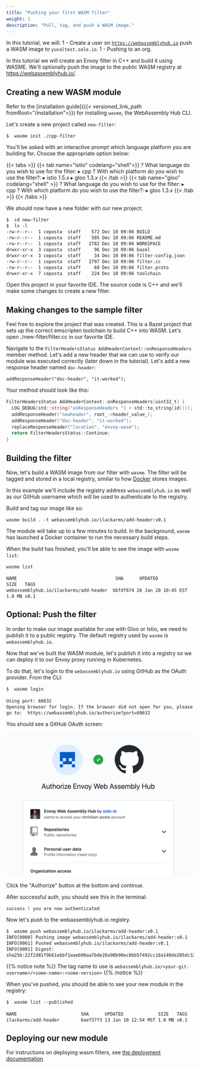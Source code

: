 ```yaml
---
title: "Pushing your first WASM filter"
weight: 1
description: "Pull, tag, and push a WASM image."
---
```


In this tutorial, we will:
1 - Create a user on [`https://webassemblyhub.io`](https://webassemblyhub.io) push a WASM image to `yuvaltest.solo.io`. 
1 - Pushing to an org. 

In this tutorial we will create an Envoy filter in C++ and build it using WASME. We'll optionally push
the image to the public WASM registry at https://webassemblyhub.io/.

## Creating a new WASM module

Refer to the [installation guide]({{< versioned_link_path fromRoot="/installation">}}) for installing `wasme`, the WebAssembly Hub CLI.

Let's create a new project called `new-filter`:

```shell
$  wasme init ./cpp-filter
```

You'll be asked with an interactive prompt which language platform you are building for. Choose the 
appropriate option below:

{{< tabs >}}
{{< tab name="istio" codelang="shell">}}
? What language do you wish to use for the filter:
  ▸ cpp
? With which platform do you wish to use the filter?:
  ▸ istio 1.5.x
  ▸ gloo 1.3.x
{{< /tab >}}
{{< tab name="gloo" codelang="shell" >}}
? What language do you wish to use for the filter:
  ▸ cpp
? With which platform do you wish to use the filter?:
  ▸ gloo 1.3.x
{{< /tab >}}
{{< /tabs >}}

We should now have a new folder with our new project:

```shell
$  cd new-filter
$  ls -l 
-rw-r--r--  1 ceposta  staff    572 Dec 10 09:06 BUILD
-rw-r--r--  1 ceposta  staff    505 Dec 10 09:06 README.md
-rw-r--r--  1 ceposta  staff   2782 Dec 10 09:06 WORKSPACE
drwxr-xr-x  3 ceposta  staff     96 Dec 10 09:06 bazel
drwxr-xr-x  3 ceposta  staff     34 Dec 10 09:06 filter-config.json
-rw-r--r--  1 ceposta  staff   2797 Dec 10 09:06 filter.cc
-rw-r--r--  1 ceposta  staff     60 Dec 10 09:06 filter.proto
drwxr-xr-x  7 ceposta  staff    224 Dec 10 09:06 toolchain
```

Open this project in your favorite IDE. The source code is C++ and we'll make some changes to create a new filter.

## Making changes to the sample filter

Feel free to explore the project that was created. This is a Bazel project that sets up the correct emscripten toolchain to build C++ into WASM. Let's open ./new-filter/filter.cc in our favorite IDE.

Navigate to the `FilterHeadersStatus AddHeaderContext::onResponseHeaders` member method. Let's add a new header that we can use to verify our module was executed correctly (later down in the tutorial). Let's add a new response header named `doc-header`:

```code
addResponseHeader("doc-header", "it-worked");
```
Your method should look like this:

```go
FilterHeadersStatus AddHeaderContext::onResponseHeaders(uint32_t) {
  LOG_DEBUG(std::string("onResponseHeaders ") + std::to_string(id()));
  addResponseHeader("newheader", root_->header_value_);
  addResponseHeader("doc-header", "it-worked");
  replaceResponseHeader("location", "envoy-wasm");
  return FilterHeadersStatus::Continue;
}
```

## Building the filter

Now, let's build a WASM image from our filter with `wasme`. The filter will be tagged and stored
in a local registry, similar to how [Docker](https://www.docker.com/) stores images. 

In this example we'll include the registry address `webassemblyhub.io` as well as 
our GitHub username which will be used to authenticate to the registry.

Build and tag our image like so:

```shell
wasme build . -t webassemblyhub.io/ilackarms/add-header:v0.1
```

The module will take up to a few minutes to build. In the background, `wasme` has launched a Docker container to run the necessary 
build steps. 

When the build has finished, you'll be able to see the image with `wasme list`:

```bash
wasme list
```

```
NAME                                     SHA      UPDATED             SIZE   TAGS
webassemblyhub.io/ilackarms/add-header  bbfdf674 26 Jan 20 10:45 EST 1.0 MB v0.1
```

## Optional: Push the filter

In order to make our image available for use with Gloo or Istio, we need to publish it to a public registry. The default 
registry used by `wasme` is `webassemblyhub.io`.

Now that we've built the WASM module, let's publish it into a registry so we can deploy it to our Envoy proxy running in Kubernetes.

To do that, let's login to the `webassemblyhub.io` using GitHub as the OAuth provider. From the CLI:

```shell
$  wasme login

Using port: 60632
Opening browser for login. If the browser did not open for you, please go to:  https://webassemblyhub.io/authorize?port=60632
```

You should see a GitHub OAuth screen:

![](../../img/wasme_login.png)

Click the "Authorize" button at the bottom and continue.

After successful auth, you should see this in the terminal:

```shell
success ! you are now authenticated
```

Now let's push to the webassemblyhub.io registry. 

```shell
$  wasme push webassemblyhub.io/ilackarms/add-header:v0.1
INFO[0000] Pushing image webassemblyhub.io/ilackarms/add-header:v0.1
INFO[0001] Pushed webassemblyhub.io/ilackarms/add-header:v0.1
INFO[0001] Digest: sha256:22f2d81f9b61ebbf1aaeb00aa7bde20a90b90ec8bb5f492cc18a140de205dc32
```

{{% notice note %}}
The tag name to use is
`webassemblyhub.io/<your-git-username>/<some-name>:<some-version>`
{{% /notice %}}

When you've pushed, you should be able to see your new module in the registry:

```shell
$  wasme list --published  

NAME                        SHA      UPDATED             SIZE   TAGS
ilackarms/add-header        6aef37f3 13 Jan 10 12:54 MST 1.0 MB v0.1
```

## Deploying our new module

For instructions on deploying wasm filters, see [the deployment documentation](../deploy_tutorials)
